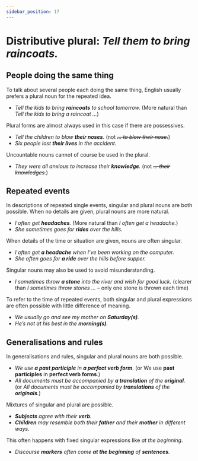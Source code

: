 ```yaml
---
sidebar_position: 17
---
```


# Distributive plural: *Tell them to bring raincoats.*

## People doing the same thing

To talk about several people each doing the same thing, English usually prefers a plural noun for the repeated idea.

- *Tell the kids to bring **raincoats** to school tomorrow.* (More natural than *Tell the kids to bring a raincoat …*)

Plural forms are almost always used in this case if there are possessives.

- *Tell the children to blow **their noses**.* (not *~~… to blow their nose.~~*)
- *Six people lost **their lives** in the accident.*

Uncountable nouns cannot of course be used in the plural.

- *They were all anxious to increase their **knowledge**.* (not *~~… their knowledges.~~*)

## Repeated events

In descriptions of repeated single events, singular and plural nouns are both possible. When no details are given, plural nouns are more natural.

- *I often get **headaches**.* (More natural than *I often get a headache.*)
- *She sometimes goes for **rides** over the hills.*

When details of the time or situation are given, nouns are often singular.

- *I often get **a headache** when I’ve been working on the computer.*
- *She often goes for **a ride** over the hills before supper.*

Singular nouns may also be used to avoid misunderstanding.

- *I sometimes throw **a stone** into the river and wish for good luck.* (clearer than *I sometimes throw stones …* – only one stone is thrown each time)

To refer to the time of repeated events, both singular and plural expressions are often possible with little difference of meaning.

- *We usually go and see my mother on **Saturday(s)**.*
- *He’s not at his best in the **morning(s)**.*

## Generalisations and rules

In generalisations and rules, singular and plural nouns are both possible.

- *We use **a past participle** in **a perfect verb form**.* (or We use **past participles** in **perfect verb forms**.)
- *All documents must be accompanied by **a translation** of the **original**.* (or *All documents must be accompanied by **translations** of the **originals**.*)

Mixtures of singular and plural are possible.

- ***Subjects** agree with their **verb**.*
- ***Children** may resemble both their **father** and their **mother** in different ways.*

This often happens with fixed singular expressions like *at the beginning*.

- *Discourse **markers** often come **at the beginning** of **sentences**.*
